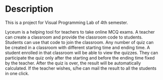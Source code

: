 # Description
This is a project for Visual Programming Lab of 4th semester.

Lyceum is a helping tool for teachers to take online MCQ exams.
A teacher can create a classroom and provide the classroom code to students.
Students can use that code to join the classroom. Any number of
quiz can be created in a classroom with different starting time
and ending time. A student enrolled in that classroom will be
able to view the quizzes. They can participate the quiz only 
after the starting and before the ending time fixed by the
teacher. After the quiz is over, the result will be automatically
calculated. If the teacher wishes, s/he can mail the result
to all the students in one click.